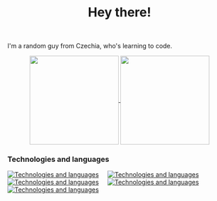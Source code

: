 <h1 align="center">Hey there!</h1>


<br/>

I'm a random guy from Czechia, who's learning to code.

<p align="center">
  <a href="https://github.com/anuraghazra/github-readme-stats">
  <img height=200 align="center" src="https://github-readme-stats.vercel.app/api/top-langs/?username=Honzoraptor31415&layout=compact&title_color=5C6AFF&text_color=00FFFF&icon_color=5F9EC7&border_color=00FFFF&bg_color=14141a&show_icons=true" />
</a>
<a href="https://github.com/anuraghazra/convoychat">
  <img height=200 align="center" src="https://github-readme-stats.vercel.app/api?username=Honzoraptor31415&layout=compact&title_color=5C6AFF&text_color=00FFFF&icon_color=5F9EC7&border_color=00FFFF&bg_color=14141a&show_icons=true&rank_icon=github&custom_title=Stats&hide=reviews,issues" />
</a>
</p>

### Technologies and languages

[![Technologies and languages](https://skillicons.dev/icons?i=html,css)](/) &nbsp;&nbsp;&nbsp; [![Technologies and languages](https://skillicons.dev/icons?i=js,ts)](/) &nbsp;&nbsp;&nbsp; [![Technologies and languages](https://skillicons.dev/icons?i=react,svelte)](/) &nbsp;&nbsp;&nbsp; [![Technologies and languages](https://skillicons.dev/icons?i=py,git)](/) &nbsp;&nbsp;&nbsp; [![Technologies and languages](https://skillicons.dev/icons?i=firebase,supabase)](/)
<br/>
